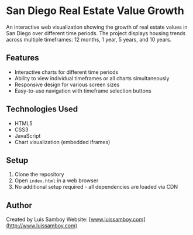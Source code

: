 # San Diego Real Estate Value Growth

An interactive web visualization showing the growth of real estate values in San Diego over different time periods. The project displays housing trends across multiple timeframes: 12 months, 1 year, 5 years, and 10 years.

## Features

- Interactive charts for different time periods
- Ability to view individual timeframes or all charts simultaneously
- Responsive design for various screen sizes
- Easy-to-use navigation with timeframe selection buttons

## Technologies Used

- HTML5
- CSS3
- JavaScript
- Chart visualization (embedded iframes)

## Setup

1. Clone the repository
2. Open `index.html` in a web browser
3. No additional setup required - all dependencies are loaded via CDN

## Author

Created by Luis Samboy
Website: [www.luissamboy.com](http://www.luissamboy.com) 